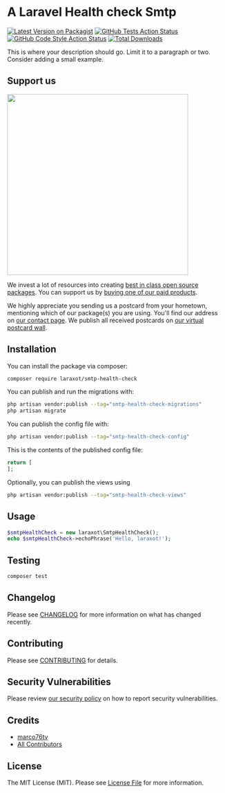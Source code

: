 # A Laravel Health check Smtp

[![Latest Version on Packagist](https://img.shields.io/packagist/v/laraxot/smtp-health-check.svg?style=flat-square)](https://packagist.org/packages/laraxot/smtp-health-check)
[![GitHub Tests Action Status](https://img.shields.io/github/actions/workflow/status/laraxot/smtp-health-check/run-tests.yml?branch=main&label=tests&style=flat-square)](https://github.com/laraxot/smtp-health-check/actions?query=workflow%3Arun-tests+branch%3Amain)
[![GitHub Code Style Action Status](https://img.shields.io/github/actions/workflow/status/laraxot/smtp-health-check/fix-php-code-style-issues.yml?branch=main&label=code%20style&style=flat-square)](https://github.com/laraxot/smtp-health-check/actions?query=workflow%3A"Fix+PHP+code+style+issues"+branch%3Amain)
[![Total Downloads](https://img.shields.io/packagist/dt/laraxot/smtp-health-check.svg?style=flat-square)](https://packagist.org/packages/laraxot/smtp-health-check)

This is where your description should go. Limit it to a paragraph or two. Consider adding a small example.

## Support us

[<img src="https://github-ads.s3.eu-central-1.amazonaws.com/smtp-health-check.jpg?t=1" width="419px" />](https://spatie.be/github-ad-click/smtp-health-check)

We invest a lot of resources into creating [best in class open source packages](https://spatie.be/open-source). You can support us by [buying one of our paid products](https://spatie.be/open-source/support-us).

We highly appreciate you sending us a postcard from your hometown, mentioning which of our package(s) you are using. You'll find our address on [our contact page](https://spatie.be/about-us). We publish all received postcards on [our virtual postcard wall](https://spatie.be/open-source/postcards).

## Installation

You can install the package via composer:

```bash
composer require laraxot/smtp-health-check
```

You can publish and run the migrations with:

```bash
php artisan vendor:publish --tag="smtp-health-check-migrations"
php artisan migrate
```

You can publish the config file with:

```bash
php artisan vendor:publish --tag="smtp-health-check-config"
```

This is the contents of the published config file:

```php
return [
];
```

Optionally, you can publish the views using

```bash
php artisan vendor:publish --tag="smtp-health-check-views"
```

## Usage

```php
$smtpHealthCheck = new laraxot\SmtpHealthCheck();
echo $smtpHealthCheck->echoPhrase('Hello, laraxot!');
```

## Testing

```bash
composer test
```

## Changelog

Please see [CHANGELOG](CHANGELOG.md) for more information on what has changed recently.

## Contributing

Please see [CONTRIBUTING](CONTRIBUTING.md) for details.

## Security Vulnerabilities

Please review [our security policy](../../security/policy) on how to report security vulnerabilities.

## Credits

- [marco76tv](https://github.com/marco76tv)
- [All Contributors](../../contributors)

## License

The MIT License (MIT). Please see [License File](LICENSE.md) for more information.
